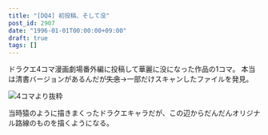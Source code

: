 ```yaml
---
title: "[DQ4] 初投稿、そして没"
post_id: 2907
date: "1996-01-01T00:00:00+09:00"
draft: true
tags: []
---
```



ドラクエ4コマ漫画劇場番外編に投稿して華麗に没になった作品の1コマ。
本当は清書バージョンがあるんだが~~失念~~→一部だけスキャンしたファイルを発見。

![4コマより抜粋](https://danmaq.com/wp-content/uploads/2015/05/DQ4.png)

当時猿のように描きまくったドラクエキャラだが、この辺からだんだんオリジナル路線のものを描くようになる。
